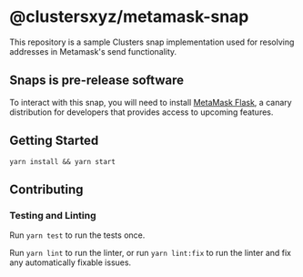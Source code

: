 # @clustersxyz/metamask-snap

This repository is a sample Clusters snap implementation used for resolving addresses in Metamask's send functionality.

## Snaps is pre-release software

To interact with this snap, you will need to install [MetaMask Flask](https://metamask.io/flask/),
a canary distribution for developers that provides access to upcoming features.

## Getting Started

```shell
yarn install && yarn start
```

## Contributing

### Testing and Linting

Run `yarn test` to run the tests once.

Run `yarn lint` to run the linter, or run `yarn lint:fix` to run the linter and
fix any automatically fixable issues.
